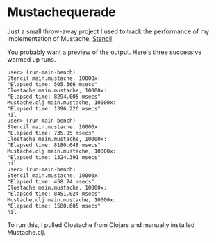 # Mustachequerade

Just a small throw-away project I used to track the performance of my implementation of Mustache, [Stencil](http://github.com/davidsantiago/stencil).

You probably want a preview of the output. Here's three successive warmed up runs.

    user> (run-main-bench)
    Stencil main.mustache, 10000x: 
    "Elapsed time: 505.366 msecs"
    Clostache main.mustache, 10000x: 
    "Elapsed time: 8294.005 msecs"
    Mustache.clj main.mustache, 10000x:
    "Elapsed time: 1396.226 msecs"
    nil
    user> (run-main-bench)
    Stencil main.mustache, 10000x: 
    "Elapsed time: 735.05 msecs"
    Clostache main.mustache, 10000x: 
    "Elapsed time: 8180.648 msecs"
    Mustache.clj main.mustache, 10000x:
    "Elapsed time: 1324.391 msecs"
    nil
    user> (run-main-bench)
    Stencil main.mustache, 10000x: 
    "Elapsed time: 458.74 msecs"
    Clostache main.mustache, 10000x: 
    "Elapsed time: 8451.024 msecs"
    Mustache.clj main.mustache, 10000x:
    "Elapsed time: 1580.605 msecs"
    nil    

To run this, I pulled Clostache from Clojars and manually installed Mustache.clj.
